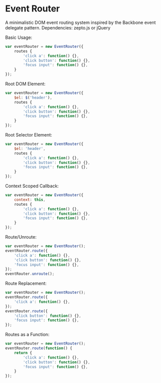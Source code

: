 Event Router
===========

A minimalistic DOM event routing system inspired by the Backbone event delegate pattern. Dependencies: zepto.js or jQuery

Basic Usage:
```js
var eventRouter = new EventRouter({
    routes {
        'click a': function() {},
        'click button': function() {},
        'focus input': function() {},
    }
});
```

Root DOM Element:
```js
var eventRouter = new EventRouter({
    $el: $('header'),
    routes {
        'click a': function() {},
        'click button': function() {},
        'focus input': function() {},
    }
});
```

Root Selector Element:
```js
var eventRouter = new EventRouter({
    $el: 'header',
    routes {
        'click a': function() {},
        'click button': function() {},
        'focus input': function() {},
    }
});
```

Context Scoped Callback:
```js
var eventRouter = new EventRouter({
    context: this,
    routes {
        'click a': function() {},
        'click button': function() {},
        'focus input': function() {},
    }
});
```

Route/Unroute:
```js
var eventRouter = new EventRouter();
eventRouter.route({
    'click a': function() {},
    'click button': function() {},
    'focus input': function() {},
});
eventRouter.unroute();
```

Route Replacement:
```js
var eventRouter = new EventRouter();
eventRouter.route({
    'click a': function() {},
});
eventRouter.route({
    'click button': function() {},
    'focus input': function() {},
});
```
Routes as a Function:
```js
var eventRouter = new EventRouter();
eventRouter.route(function() {
    return {
        'click a': function() {},
        'click button': function() {},
        'focus input': function() {},
    }
});
```

